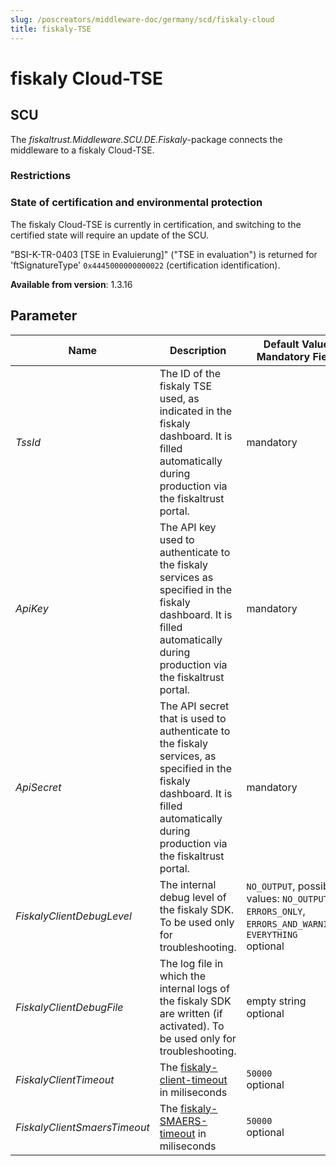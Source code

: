 ```yaml
---
slug: /poscreators/middleware-doc/germany/scd/fiskaly-cloud
title: fiskaly-TSE
---
```


# fiskaly Cloud-TSE

## SCU

The _fiskaltrust.Middleware.SCU.DE.Fiskaly_-package connects the middleware to a fiskaly Cloud-TSE. 

### Restrictions

### State of certification and environmental protection

The fiskaly Cloud-TSE is currently in certification, and switching to the certified state will require an update of the SCU. 

"BSI-K-TR-0403 [TSE in Evaluierung]" ("TSE in evaluation") is returned for 'ftSignatureType' `0x4445000000000022` (certification identification). 

**Available from version**: 1.3.16

## Parameter

| Name | Description | **Default Value**<br />**Mandatory Field** |
| ---- | ------------ |--------- |
| _TssId_ | The ID of the fiskaly TSE used, as indicated in the fiskaly dashboard. It is filled automatically during production via the fiskaltrust portal. | mandatory |
| _ApiKey_ | The API key used to authenticate to the fiskaly services as specified in the fiskaly dashboard. It is filled automatically during production via the fiskaltrust portal. | mandatory |
| _ApiSecret_ | The API secret that is used to authenticate to the fiskaly services, as specified in the fiskaly dashboard. It is filled automatically during production via the fiskaltrust portal. | mandatory |
| _FiskalyClientDebugLevel_ | The internal debug level of the fiskaly SDK. To be used only for troubleshooting. | `NO_OUTPUT`, possible values: `NO_OUTPUT`, `ERRORS_ONLY`, `ERRORS_AND_WARNINGS`, `EVERYTHING`<br />optional |
| _FiskalyClientDebugFile_ | The log file in which the internal logs of the fiskaly SDK are written (if activated). To be used only for troubleshooting. | empty string<br />optional |
| _FiskalyClientTimeout_ | The [fiskaly-client-timeout](https://developer.fiskaly.com/en/docs/client-documentation/#configuration) in miliseconds | `50000`<br />optional                                        |
| _FiskalyClientSmaersTimeout_ | The [fiskaly-SMAERS-timeout](https://developer.fiskaly.com/en/docs/client-documentation/#configuration) in miliseconds | `50000`<br />optional |

